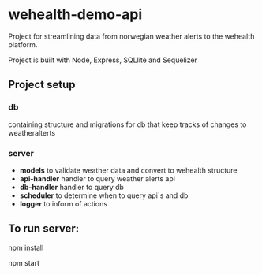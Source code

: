 # wehealth-demo-api

Project for streamlining data from norwegian weather alerts to the wehealth platform.

Project is built with Node, Express, SQLlite and Sequelizer

## Project setup

### db

containing structure and migrations for db that keep tracks of changes to weatheralterts

### server

- **models** to validate weather data and convert to wehealth structure
- **api-handler** handler to query weather alerts api
- **db-handler** handler to query db
- **scheduler** to determine when to query api`s and db
- **logger** to inform of actions

## To run server:

npm install

npm start
